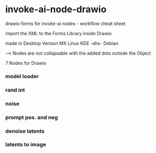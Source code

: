 # invoke-ai-node-drawio
drawio forms for invoke-ai nodes -  workflow cheat sheet

import the XML to the Forms Library inside Drawio

made in Desktop Version MX Linux KDE -ahs- Debian 

--> Nodes are not collapsable with the added dots outside the Object

7 Nodes for Drawio

### model loader
### rand int
### noise
### prompt pos. and neg
### denoise latents
### latents to image
